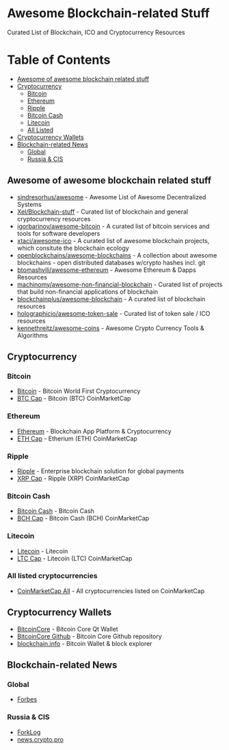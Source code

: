 # Awesome ₿lockchain-related Stuff

Curated List of Blockchain, ICO and Cryptocurrency Resources

# Table of Contents

- [Awesome of awesome blockchain related stuff](#awesome-of-awesome-blockchain-related-stuff)
- [Cryptocurrency](#cryptocurrency)
    - [Bitcoin](#bitcoin)
    - [Ethereum](#ethereum)
    - [Ripple](#ripple)
    - [Bitcoin Cash](#bitcoin-cash)
    - [Litecoin](#litecoin)
    - [All Listed](#all-listed-cryptocurrencies)
- [Cryptocurrency Wallets](#cryptocurrency-wallets)
- [Blockchain-related News](#blockchain-related-news)
    - [Global](#global)
    - [Russia & CIS](#russia_cis)
    

## Awesome of awesome blockchain related stuff
* [sindresorhus/awesome](https://github.com/sindresorhus/awesome#decentralized-systems) - Awesome List of Awesome Decentralized Systems
* [Xel/Blockchain-stuff](https://github.com/Xel/Blockchain-stuff) - Curated list of blockchain and general cryptocurrency resources
* [igorbarinov/awesome-bitcoin](https://github.com/igorbarinov/awesome-bitcoin) - A curated list of bitcoin services and tools for software developers
* [xtaci/awesome-ico](https://github.com/xtaci/awesome-ico) - A curated list of awesome blockchain projects, which consitute the blockchain ecology
* [openblockchains/awesome-blockchains](https://github.com/openblockchains/awesome-blockchains) - A collection about awesome blockchains - open distributed databases w/crypto hashes incl. git
* [btomashvili/awesome-ethereum](https://github.com/btomashvili/awesome-ethereum) - Awesome Ethereum & Dapps Resources
* [machinomy/awesome-non-financial-blockchain](https://github.com/machinomy/awesome-non-financial-blockchain) - Curated list of projects that build non-financial applications of blockchain
* [blockchainplus/awesome-blockchain](https://github.com/blockchainplus/awesome-blockchain) - A curated list of blockchain resources
* [holographicio/awesome-token-sale](https://github.com/holographicio/awesome-token-sale) - Curated list of token sale / ICO resources
* [kennethreitz/awesome-coins](https://github.com/kennethreitz/awesome-coins) - Awesome Crypto Currency Tools & Algorithms

## Cryptocurrency

### Bitcoin
* [Bitcoin](https://bitcoin.org) - Bitcoin World First Cryptocurrency
* [BTC Cap](https://coinmarketcap.com/currencies/bitcoin/) - Bitcoin (BTC) CoinMarketCap

### Ethereum
* [Ethereum](https://www.ethereum.org) - Blockchain App Platform & Cryptocurrency
* [ETH Cap](https://coinmarketcap.com/currencies/ethereum/) - Etherium (ETH) CoinMarketCap

### Ripple
* [Ripple](https://ripple.com) - Enterprise blockchain solution for global payments
* [XRP Cap](https://coinmarketcap.com/currencies/ripple/) - Ripple (XRP) CoinMarketCap

### Bitcoin Cash
* [Bitcoin Cash](https://www.bitcoincash.org) - Bitcoin Cash
* [BCH Cap](https://coinmarketcap.com/currencies/bitcoin-cash/) - Bitcoin Cash (BCH) CoinMarketCap

### Litecoin
* [Litecoin](https://litecoin.com) - Litecoin
* [LTC Cap](https://coinmarketcap.com/currencies/litecoin/) - Litecoin (LTC) CoinMarketCap

### All listed cryptocurrencies
* [CoinMarketCap All](https://coinmarketcap.com/all/views/all/) - All cryptocurrencies listed on CoinMarketCap


## Cryptocurrency Wallets
* [BitcoinCore](https://bitcoincore.org) - Bitcoin Core Qt Wallet
* [BitcoinCore Github](https://github.com/bitcoin/bitcoin) - Bitcoin Core Github repository
* [blockchain.info](https://blockchain.info) - Bitcoin Wallet & block explorer

## Blockchain-related News
### Global
* [Forbes](https://www.forbes.com/)

### Russia & CIS
* [ForkLog](https://forklog.com)
* [news.crypto.pro](https://news.crypto.pro)

